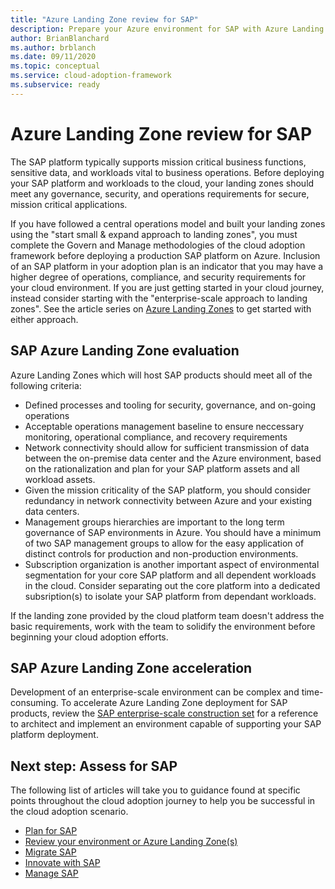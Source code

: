 ```yaml
---
title: "Azure Landing Zone review for SAP"
description: Prepare your Azure environment for SAP with Azure Landing Zones
author: BrianBlanchard
ms.author: brblanch
ms.date: 09/11/2020
ms.topic: conceptual
ms.service: cloud-adoption-framework
ms.subservice: ready
---
```


# Azure Landing Zone review for SAP

The SAP platform typically supports mission critical business functions, sensitive data, and workloads vital to business operations. Before deploying your SAP platform and workloads to the cloud, your landing zones should meet any governance, security, and operations requirements for secure, mission critical applications.

If you have followed a central operations model and built your landing zones using the "start small & expand approach to landing zones", you must complete the Govern and Manage methodologies of the cloud adoption framework before deploying a production SAP platform on Azure. Inclusion of an SAP platform in your adoption plan is an indicator that you may have a higher degree of operations, compliance, and security requirements for your cloud environment. If you are just getting started in your cloud journey, instead consider starting with the "enterprise-scale approach to landing zones". See the article series on [Azure Landing Zones](https://docs.microsoft.com/azure/cloud-adoption-framework/ready/landing-zone/) to get started with either approach.

## SAP Azure Landing Zone evaluation

Azure Landing Zones which will host SAP products should meet all of the following criteria:

- Defined processes and tooling for security, governance, and on-going operations
- Acceptable operations management baseline to ensure neccessary monitoring, operational compliance, and recovery requirements
- Network connectivity should allow for sufficient transmission of data between the on-premise data center and the Azure environment, based on the rationalization and plan for your SAP platform assets and all workload assets.
- Given the mission criticality of the SAP platform, you should consider redundancy in network connectivity between Azure and your existing data centers.
- Management groups hierarchies are important to the long term governance of SAP environments in Azure. You should have a minimum of two SAP management groups to allow for the easy application of distinct controls for production and non-production environments. 
- Subscription organization is another important aspect of environmental segmentation for your core SAP platform and all dependent workloads in the cloud. Consider separating out the core platform into a dedicated subsription(s) to isolate your SAP platform from dependant workloads.

If the landing zone provided by the cloud platform team doesn't address the basic requirements, work with the team to solidify the environment before beginning your cloud adoption efforts.

## SAP Azure Landing Zone acceleration

Development of an enterprise-scale environment can be complex and time-consuming. To accelerate Azure Landing Zone deployment for SAP products, review the [SAP enterprise-scale construction set](./enterprise-scale-landing-zone.md) for a reference to architect and implement an environment capable of supporting your SAP platform deployment.

## Next step: Assess for SAP

The following list of articles will take you to guidance found at specific points throughout the cloud adoption journey to help you be successful in the cloud adoption scenario.

- [Plan for SAP](./plan.md)
- [Review your environment or Azure Landing Zone(s)](./ready.md)
- [Migrate SAP](./migrate.md)
- [Innovate with SAP](./innovate.md)
- [Manage SAP](./manage.md)
